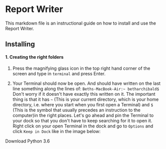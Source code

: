 # Report Writer
This markdown file is an instructional guide on how to install and use the Report Writer.

## Installing 

#### 1. Creating the right folders
  
  1. Press the magnifying glass icon in the top right hand corner of the screen and type in `terminal` and press Enter. 
   
  2. Your Terminal should now be open. And should have written on the last line something along the lines of: 
  `Beths-MacBook-Air:~ betharchibald$` Don't worry if it doesn't have exactly this written on it. The important thing 
  is that it has `~` (This is your current directory, which is your home directory, i.e. where you start when you first
  open a Terminal) and `$` (This is the symbol that usually precedes an instruction to the computer)in the right places.
   Let's go ahead and pin the Terminal to your dock so that you don't have to keep searching for it to open it. 
  Right click on your open Terminal in the dock and go to `Options` and click `Keep in Dock` like in the image below:
  
  [teminalDock]:(https://cms-assets.tutsplus.com/uploads/users/53/posts/23318/image/pinterminaltodock.png)
  
Download Python 3.6


